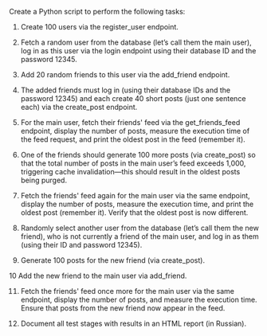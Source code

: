 Create a Python script to perform the following tasks:

1. Create 100 users via the register_user endpoint.

2. Fetch a random user from the database (let’s call them the main user), log in as this user via the login endpoint using their database ID and the password 12345.

3. Add 20 random friends to this user via the add_friend endpoint.

4. The added friends must log in (using their database IDs and the password 12345) and each create 40 short posts (just one sentence each) via the create_post endpoint.

5. For the main user, fetch their friends' feed via the get_friends_feed endpoint, display the number of posts, measure the execution time of the feed request, and print the oldest post in the feed (remember it).

6. One of the friends should generate 100 more posts (via create_post) so that the total number of posts in the main user’s feed exceeds 1,000, triggering cache invalidation—this should result in the oldest posts being purged.

7. Fetch the friends' feed again for the main user via the same endpoint, display the number of posts, measure the execution time, and print the oldest post (remember it). Verify that the oldest post is now different.

8. Randomly select another user from the database (let’s call them the new friend), who is not currently a friend of the main user, and log in as them (using their ID and password 12345).

9. Generate 100 posts for the new friend (via create_post).

10 Add the new friend to the main user via add_friend.

11. Fetch the friends' feed once more for the main user via the same endpoint, display the number of posts, and measure the execution time. Ensure that posts from the new friend now appear in the feed.

12. Document all test stages with results in an HTML report (in Russian).

